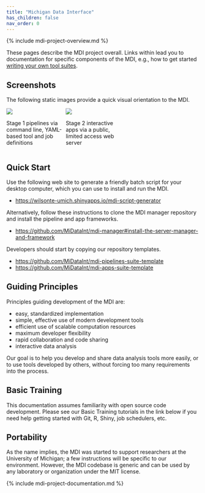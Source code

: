 ```yaml
---
title: "Michigan Data Interface"
has_children: false
nav_order: 0
---
```

<!--- edit the title above with the short name of your repository, 
      e.g, "My Pipelines", which will appear on the menu tab item -->

<!-- please do not alter the next line -->
{% include mdi-project-overview.md %} 


These pages describe the MDI project overall.
Links within lead you to documentation for 
specific components of the MDI, e.g., how to get started
[writing your own tool suites](https://midataint.github.io/docs/project-structure/#suites).

## Screenshots

The following static images provide a quick visual orientation to the MDI.

<div style="width: 30%; display: inline-block;">
      <a width="100%" href="{{ "/assets/images/stage1-command-line-screenshot.jpg" | relative_url }}"><img src="{{ "/assets/images/stage1-command-line-screenshot.jpg" | relative_url }}" /></a>
      <p>Stage 1 pipelines via command line, YAML-based tool and job definitions</p>
</div>
<div style="width: 30%; display: inline-block;">
      <a width="100%" href="{{ "/assets/images/stage1-apps-screenshot.jpg" | relative_url }}"><img src="{{ "/assets/images/stage1-apps-screenshot.jpg" | relative_url }}" /></a>
      <p>Stage 2 interactive apps via a public, limited access web server</p>
</div>

## Quick Start

Use the following web site to generate a friendly batch script
for your desktop computer, which you can use to install and run the MDI.

- <https://wilsonte-umich.shinyapps.io/mdi-script-generator>

Alternatively, follow these instructions to clone the 
MDI manager repository and install the pipeline and app frameworks.

- <https://github.com/MiDataInt/mdi-manager#install-the-server-manager-and-framework>

Developers should start by copying our repository templates.

- <https://github.com/MiDataInt/mdi-pipelines-suite-template>
- <https://github.com/MiDataInt/mdi-apps-suite-template>

## Guiding Principles

Principles guiding development of the MDI are:

- easy, standardized implementation
- simple, effective use of modern development tools
- efficient use of scalable computation resources
- maximum developer flexibility
- rapid collaboration and code sharing
- interactive data analysis

Our goal is to help you develop and share
data analysis tools more easily, or to use tools developed by others,
without forcing too many requirements into the process. 

## Basic Training

This documentation assumes familiarity with open source
code development. Please see our Basic Training tutorials
in the link below if you need help getting started with Git, R,
Shiny, job schedulers, etc.

## Portability

As the name implies, the MDI was started to support researchers
at the University of Michigan; a few instructions will be specific 
to our environment. However, the MDI codebase is generic and can 
be used by any laboratory or organization under the MIT license.


<!-- please do not alter the next line -->
{% include mdi-project-documentation.md %}
